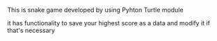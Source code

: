 This is snake game developed by using Pyhton Turtle module

it has functionality to save your highest score as a data and modify it if that's necessary
